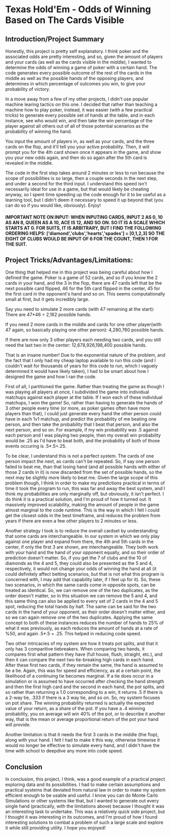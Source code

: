 # Texas Hold'Em - Odds of Winning Based on The Cards Visible

## Introduction/Project Summary

Honestly, this project is pretty self explanatory. I think poker and the associated odds are pretty interesting, and so, given the amount of players and your cards (as well as the cards visible in the middle), I wanted to determine the odds of winning a game of poker with a certain hand. The code generates every possible outcome of the rest of the cards in the middle as well as the possible hands of the opposing players, and determines in which percentage of outcomes you win, to give your probability of victory.

In a move away from a few of my other projects, I didn't use popular machine learing tactics on this one. I decided that rather than teaching a machine how to play poker, instead, it was easier (with a few practical tricks) to generate every possible set of hands at the table, and in each instance, see who would win, and then take the win percentage of the player against all others out of all of those potential scenarios as the probability of winning the hand.

You input the amount of players in, as well as your cards, and the three cards on the flop, and it'll tell you your active probability. Then, it will prompt you for the 4th card shown once it appears in the game, and show you your new odds again, and then do so again after the 5th card is revealed in the middle.

The code in the first step takes around 2 minutes or less to run because the scope of possibilities is so large, then a couple seconds in the next step, and under a second for the third input. I understand this speed isn't necessarily ideal for use in a game, but that would likely be cheating anyway, so I spent time speeding up the code enough for it to be useful as a learning tool, but I didn't deem it necessary to speed it up beyond that (you can do so if you would like, obviously). Enjoy!

#### IMPORTANT NOTE ON INPUT: WHEN INPUTING CARDS, INPUT 2 AS 0, 10 AS AN 8, QUEEN AS A 10, ACE IS 12, AND SO ON. SO IT IS A SCALE WHICH STARTS AT 0. FOR SUITS, IT IS ARBITRARY, BUT I FIND THE FOLLOWING ORDERING HELPS: ['diamond','clubs','hearts','spades'] = [0,1,2,3] SO THE EIGHT OF CLUBS WOULD BE INPUT OF 6 FOR THE COUNT, THEN 1 FOR THE SUIT.

## Project Tricks/Advantages/Limitations:

One thing that helped me in this project was being careful about how I defined the game. Poker is a game of 52 cards, and so if you know the 2 cards in your hand, and the 3 in the flop, there are 47 cards left that be the next possible card flipped, 46 for the 5th card flipped in the center, 45 for the first card in the opponent's hand and so on. This seems computationally small at first, but it gets incredibly large.

Say you need to simulate 2 more cards (with 47 remaining at the start): There are 47*46 = 2,162 possible hands. 

If you need 2 more cards in the middle and cards for one other player(with 47 again, so basically playing one other person): 4,280,760 possible hands.

If there are now only 3 other players each needing two cards, and you still need the last two in the center: 12,678,926,198,400 possible hands.

That is an insane number! Due to the exponential nature of the problem, and the fact that I only had my cheap laptop available to run this code (and I couldn't wait for thousands of years for this code to run, which I vaguely determined it would have likely taken), I had to be smart about how I designed the game and how I ran the code.

First of all, I partitioned the game. Rather than treating the game as though I was playing all players at once, I subdivided the game into individual matchups against each player at the table. If I won each of these individual matchups, I won the game! So, rather than having to generate the hands of 3 other people every time (or more, as poker games often have more players than that), I could just generate every hand the other person could have in each 1v1 matchup, and predict the probability of me beating one person, and then take the probability that I beat that person, and also the next person, and so on. For example, if my win probability was .5 against each person and I was playing two people, then my overall win probability would be .25 as I'd have to beat both, and the probability of both of those events occuring is .5*.5=.25. 

To be clear, I understand this is not a perfect system. The cards of one person impact the next, as cards can't be repeated. So, if say one person failed to beat me, than that losing hand (and all possible hands with either of those 2 cards in it) is now discarded from the set of possible hands, so the next may be slightly more likely to beat me. Given the large scope of this problem though, I think in order to make my predictions practical in terms of time it took the program to run, this was far and away the best system, and I think my probabilities are only marginally off, but obviously, it isn't perfect. I do think it is a practical solution, and I'm proud of how it turned out. It massively improved scalability, making the amount of people in the game almost marginal to the code runtime. This is the way in which I felt I could get the closest odds in the best timeframe, and reduces the problem from years if there are even a few other players to 2 minutes or less. 

Another strategy I took is to reduce the overall cardset by understanding that some cards are interchangeable. In our system in which we only play against one player and expand from there, the 4th and 5th cards in the center, if only the first 3 are shown, are interchangeable. They both work with your hand and the hand of your opponent equally, and so their order of prediction doesn't matter. So, if you get the 7 of clubs and the 10 of diamonds as the 4 and 5, they could also be presented as the 5 and 4, respectively, it would not change your odds of winning the hand at all (it could definitely affect betting scenarios, but that is not what this program is concerned with, I may add that capability later, if I feel up for it). So, these two scenarios, in which the same cards come in opposite spots, can be treated as identical. So, we can remove one of the two duplicates, as the order doesn't matter, so in this situation we can remove the 5 and 4, and this same thing can also be applied to every set of 2 cards in the 4 and 5 spot, reducing the total hands by half. The same can be said for the two cards in the hand of your opponent, as their order doesn't matter either, and so we can again remove one of the two duplicates. Applying the same concept to both of these instances reduces the number of hands to 25% of what it was previously, as each reduces the amount of hands at a rate of %50, and again .5*.5 = .25. This helped in reducing code speed.

Two other intricacies of my system are how it treats pot splits, and that it only has 3 comparitive tiebreakers. When comparing two hands, it compares first what pattern they have (full house, flush, straight, etc.), and then it can compare the next two tie-breaking high cards in each hand. After these first two cards, if they remain the same, the hand is assumed to be a tie. Again, this was for speed and efficiency, as at a certain point, the likelihood of a continuing tie becomes marginal. If a tie does occur in a simulation or is assumed to have occurred after checking the hand strength and then the first high card and the second in each hand, the pot splits, and so rather than returning a 1.0 corresponding to a win, it returns .5 if there is a 2-way tie, .333 if there is a 3 way tie, and so on. So, my system focuses on pot share. The winning probability returned is actually the expected value of your return, as a share of the pot. If you have a .4 winning probability, you on average will win 40% of the pot, or to describe it another way, that is the mean or average proportional return of the pot your hand will provide.

Another limitation is that it needs the first 3 cards in the middle (the flop), along with your hand. I felt I had to make it this way, otherwise timewise it would no longer be effective to simulate every hand, and I didn't have the time with school to deepdive any more into code speed.

## Conclusion

In conclusion, this project, I think, was a good example of a practical project exploring data and its possibilities. I had to make certain assumptions and practical systems that deviated from natural law in order to make my system efficient enough to be usable and useful. I know you can do Monte Carlo Simulations or other systems like that, but I wanted to generate out every single hand (practically, with the limitations above) because I thought it was an interesting task to undertake. This was a relatively quick side project, but I thought it was interesting in its outcomes, and I'm proud of how I found interesting solutions to combat a problem of such a large scale and explore it while still providing utility. I hope you enjoyed!
